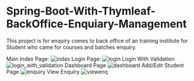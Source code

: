# Spring-Boot-With-Thymleaf-BackOffice-Enquiary-Management
This project is for enquiry comes to back office of an training institute for Student who came for courses and batches enquiry.

Main Index Page:
![index](https://user-images.githubusercontent.com/47443012/235218681-144eedf3-018b-426d-8f0b-cfda8bfe4222.png)
Login Page:
![login](https://user-images.githubusercontent.com/47443012/235218790-15c2169d-95e9-4e24-88b4-461710e12dc7.png)
Login With Validation
![login_with_validation](https://user-images.githubusercontent.com/47443012/235218903-7534f54d-2872-4090-a773-e6c9b4bbdac0.png)
Dashboard Page
![dashboard](https://user-images.githubusercontent.com/47443012/235219128-d8ca59be-b9f5-4e6b-8b03-1053bd880af2.png)
Add/Edit Student Page
![enquiry](https://user-images.githubusercontent.com/47443012/235219282-0c7f7ccc-461c-456f-9a47-b85828f8130e.png)
View Enquiry
![viewenq](https://user-images.githubusercontent.com/47443012/235219384-b81aea4a-b614-4c0f-9420-c1cf69f1d14c.png)
